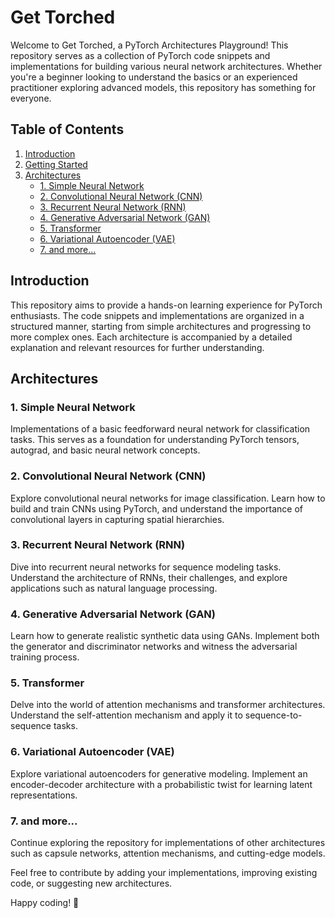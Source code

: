 # Get Torched 

Welcome to Get Torched, a PyTorch Architectures Playground! This repository serves as a collection of PyTorch code snippets and implementations for building various neural network architectures. Whether you're a beginner looking to understand the basics or an experienced practitioner exploring advanced models, this repository has something for everyone.

## Table of Contents

1. [Introduction](#introduction)
2. [Getting Started](#getting-started)
3. [Architectures](#architectures)
   - [1. Simple Neural Network](#1-simple-neural-network)
   - [2. Convolutional Neural Network (CNN)](#2-convolutional-neural-network-cnn)
   - [3. Recurrent Neural Network (RNN)](#3-recurrent-neural-network-rnn)
   - [4. Generative Adversarial Network (GAN)](#4-generative-adversarial-network-gan)
   - [5. Transformer](#5-transformer)
   - [6. Variational Autoencoder (VAE)](#6-variational-autoencoder-vae)
   - [7. and more...](#7-and-more)

## Introduction

This repository aims to provide a hands-on learning experience for PyTorch enthusiasts. The code snippets and implementations are organized in a structured manner, starting from simple architectures and progressing to more complex ones. Each architecture is accompanied by a detailed explanation and relevant resources for further understanding.

## Architectures

### 1. Simple Neural Network

Implementations of a basic feedforward neural network for classification tasks. This serves as a foundation for understanding PyTorch tensors, autograd, and basic neural network concepts.

### 2. Convolutional Neural Network (CNN)

Explore convolutional neural networks for image classification. Learn how to build and train CNNs using PyTorch, and understand the importance of convolutional layers in capturing spatial hierarchies.

### 3. Recurrent Neural Network (RNN)

Dive into recurrent neural networks for sequence modeling tasks. Understand the architecture of RNNs, their challenges, and explore applications such as natural language processing.

### 4. Generative Adversarial Network (GAN)

Learn how to generate realistic synthetic data using GANs. Implement both the generator and discriminator networks and witness the adversarial training process.

### 5. Transformer

Delve into the world of attention mechanisms and transformer architectures. Understand the self-attention mechanism and apply it to sequence-to-sequence tasks.

### 6. Variational Autoencoder (VAE)

Explore variational autoencoders for generative modeling. Implement an encoder-decoder architecture with a probabilistic twist for learning latent representations.

### 7. and more...

Continue exploring the repository for implementations of other architectures such as capsule networks, attention mechanisms, and cutting-edge models.

Feel free to contribute by adding your implementations, improving existing code, or suggesting new architectures.

Happy coding! 🚀
